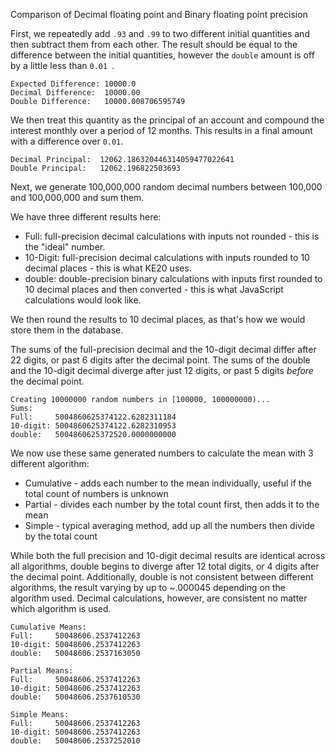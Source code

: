 ﻿Comparison of Decimal floating point and Binary floating point precision

First, we repeatedly add `.93` and `.99` to two different initial quantities and then subtract
them from each other. The result should be equal to the difference between the initial quantities,
however the `double` amount is off by a little less than `0.01 `.

```
Expected Difference: 10000.0
Decimal Difference:  10000.00
Double Difference:   10000.008706595749
```

We then treat this quantity as the principal of an account and compound the interest monthly over
a period of 12 months. This results in a final amount with a difference over `0.01`.

```
Decimal Principal:  12062.186320446314059477022641
Double Principal:   12062.196822503693
```

Next, we generate 100,000,000 random decimal numbers between 100,000 and 100,000,000 and sum them.

We have three different results here:
- Full: full-precision decimal calculations with inputs not rounded - this is the "ideal" number.
- 10-Digit: full-precision decimal calculations with inputs rounded to 10 decimal places - this is what KE20 uses.
- double: double-precision binary calculations with inputs first rounded to 10 decimal places and then converted - this is what JavaScript calculations would look like.

We then round the results to 10 decimal places, as that's how we would store them in the database.

The sums of the full-precision decimal and the 10-digit decimal differ after 22 digits, or past 6 digits after the decimal point.
The sums of the double and the 10-digit decimal diverge after just 12 digits, or past 5 digits *before* the decimal point.

```
Creating 10000000 random numbers in [100000, 100000000)...
Sums:
Full:     5004860625374122.6282311184
10-digit: 5004860625374122.6282310953
double:   5004860625372520.0000000000
```

We now use these same generated numbers to calculate the mean with 3 different algorithm:
- Cumulative - adds each number to the mean individually, useful if the total count of numbers is unknown
- Partial - divides each number by the total count first, then adds it to the mean
- Simple - typical averaging method, add up all the numbers then divide by the total count

While both the full precision and 10-digit decimal results are identical across all algorithms, double begins
to diverge after 12 total digits, or 4 digits after the decimal point. Additionally, double is not consistent
between different algorithms, the result varying by up to ~.000045 depending on the algorithm used. Decimal
calculations, however, are consistent no matter which algorithm is used.

```
Cumulative Means:
Full:     50048606.2537412263
10-digit: 50048606.2537412263
double:   50048606.2537163050

Partial Means:
Full:     50048606.2537412263
10-digit: 50048606.2537412263
double:   50048606.2537610530

Simple Means:
Full:     50048606.2537412263
10-digit: 50048606.2537412263
double:   50048606.2537252010
```

